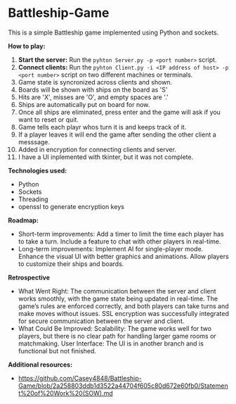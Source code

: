 # Battleship-Game
This is a simple Battleship game implemented using Python and sockets.

**How to play:**
1. **Start the server:** Run the `pyhton Server.py -p <port number>` script.
2. **Connect clients:** Run the `pyhton Client.py -i <IP address of host> -p <port number>` script on two different machines or terminals.
3. Game state is syncronized across clients and shown.
4. Boards will be shown with ships on the board as 'S'
5. Hits are 'X', misses are 'O', and empty spaces are '.'
6. Ships are automatically put on board for now.
7. Once all ships are eliminated, press enter and the game will ask if you want to reset or quit.
8. Game tells each playr whos turn it is and keeps track of it.
9. If a player leaves it will end the game after sending the other client a messsage.
10. Added in encryption for connecting clients and server.
11. I have a UI inplemented with tkinter, but it was not complete.


**Technologies used:**
* Python
* Sockets
* Threading
* openssl to generate encryption keys

**Roadmap:**
* Short-term improvements:
  Add a timer to limit the time each player has to take a turn.
  Include a feature to chat with other players in real-time.
* Long-term improvements:
  Implement AI for single-player mode.
  Enhance the visual UI with better graphics and animations.
  Allow players to customize their ships and boards.

**Retrospective**
* What Went Right:
  The communication between the server and client works smoothly, with the game state being updated in real-time.
  The game’s rules are enforced correctly, and both players can take turns and make moves without issues.
  SSL encryption was successfully integrated for secure communication between the server and client.
* What Could Be Improved:
  Scalability: The game works well for two players, but there is no clear path for handling larger game rooms or matchmaking.
  User Interface: The UI is in another branch and is functional but not finished.

**Additional resources:**
* https://github.com/Casey4848/Battleship-Game/blob/2a258803ddb1d3522a44704f605c80d672e60fb0/Statement%20of%20Work%20(SOW).md

